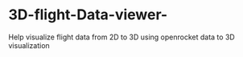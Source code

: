 # 3D-flight-Data-viewer-
Help visualize flight data from 2D to 3D using openrocket data to 3D visualization 
